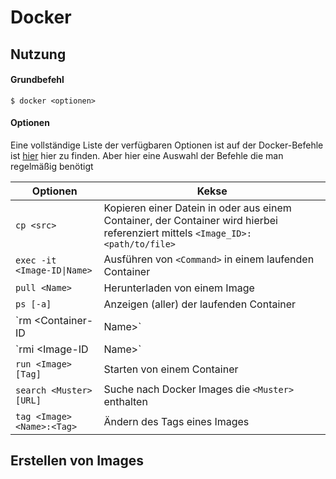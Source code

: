 # Docker



## Nutzung
#### Grundbefehl
```
$ docker <optionen>
```

#### Optionen
Eine vollständige Liste der verfügbaren Optionen ist auf der Docker-Befehle ist [hier](https://docs.docker.com/engine/reference/commandline/cp/) hier zu finden.
Aber hier eine Auswahl der Befehle die man regelmäßig benötigt

|Optionen|Kekse|
|---|---|
| `cp <src>` <dest> | Kopieren einer Datein in oder aus einem Container, der Container wird hierbei referenziert mittels ``<Image_ID>:<path/to/file>`` |
| <code>exec -it <Image-ID\|Name> <Command></code> | Ausführen von ``<Command>`` in einem laufenden Container |
| `pull <Name>` | Herunterladen von einem Image |
| `ps [-a]` | Anzeigen (aller) der laufenden Container |
| `rm <Container-ID|Name>` | Löschen von einem Image |
| `rmi <Image-ID|Name>` | Löschen von einem Image |
| `run <Image>[Tag]` | Starten von einem Container |
| `search <Muster> [URL]` | Suche nach Docker Images die ``<Muster>`` enthalten |
| `tag <Image> <Name>:<Tag>` | Ändern des Tags eines Images  |


## Erstellen von Images

